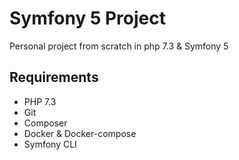 # Symfony 5 Project

Personal project from scratch in php 7.3 & Symfony 5

## Requirements

  - PHP 7.3
  - Git
  - Composer
  - Docker & Docker-compose
  - Symfony CLI